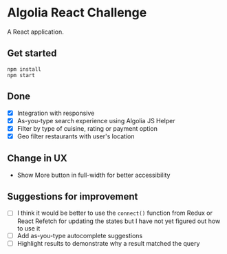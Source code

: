 # Algolia React Challenge

A React application.

## Get started
```ssh
npm install
npm start
```

## Done
- [x] Integration with responsive
- [x] As-you-type search experience using Algolia JS Helper
- [x] Filter by type of cuisine, rating or payment option
- [x] Geo filter restaurants with user's location

## Change in UX
- Show More button in full-width for better accessibility

## Suggestions for improvement
- [ ] I think it would be better to use the `connect()` function from Redux or React Refetch for updating the states but I have not yet figured out how to use it
- [ ] Add as-you-type autocomplete suggestions
- [ ] Highlight results to demonstrate why a result matched the query